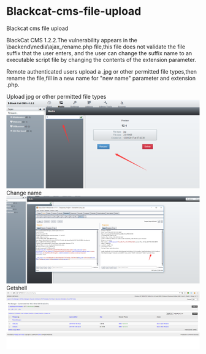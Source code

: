 # Blackcat-cms-file-upload
Blackcat cms file upload

   BlackCat CMS 1.2.2.The vulnerability appears in the \backend\media\ajax_rename.php file,this file does not
validate the file suffix that the user enters, and the user can change the suffix name to an executable script file by changing the contents of the extension parameter.

   Remote authenticated users upload a .jpg or other permitted file types,then rename the file,fill in a new
name for "new name" parameter and extension .php. 

Upload jpg or other permitted file types
![](https://github.com/SPuerBRead/blackcat-cms-file-upload/blob/master/pic1.png)
Change name
![](https://github.com/SPuerBRead/blackcat-cms-file-upload/blob/master/pic2.png)
Getshell
![](https://github.com/SPuerBRead/blackcat-cms-file-upload/blob/master/pic3.png)
